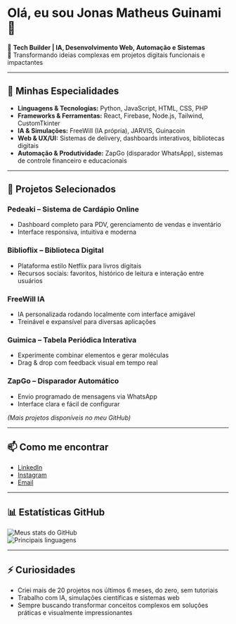 # Olá, eu sou Jonas Matheus Guinami 👋

💼 **Tech Builder | IA, Desenvolvimento Web, Automação e Sistemas**  
🚀 Transformando ideias complexas em projetos digitais funcionais e impactantes  

---

## 🔹 Minhas Especialidades
- **Linguagens & Tecnologias:** Python, JavaScript, HTML, CSS, PHP  
- **Frameworks & Ferramentas:** React, Firebase, Node.js, Tailwind, CustomTkinter  
- **IA & Simulações:** FreeWill (IA própria), JARVIS, Guinacoin  
- **Web & UX/UI:** Sistemas de delivery, dashboards interativos, bibliotecas digitais  
- **Automação & Produtividade:** ZapGo (disparador WhatsApp), sistemas de controle financeiro e educacionais  

---

## 🌟 Projetos Selecionados

### **Pedeaki – Sistema de Cardápio Online**
- Dashboard completo para PDV, gerenciamento de vendas e inventário  
- Interface responsiva, intuitiva e moderna  

### **Biblioflix – Biblioteca Digital**
- Plataforma estilo Netflix para livros digitais  
- Recursos sociais: favoritos, histórico de leitura e interação entre usuários  

### **FreeWill IA**
- IA personalizada rodando localmente com interface amigável  
- Treinável e expansível para diversas aplicações  

### **Guimica – Tabela Periódica Interativa**
- Experimente combinar elementos e gerar moléculas  
- Drag & drop com feedback visual em tempo real  

### **ZapGo – Disparador Automático**
- Envio programado de mensagens via WhatsApp  
- Interface clara e fácil de configurar  

*(Mais projetos disponíveis no meu GitHub)*

---

## 📫 Como me encontrar
- [LinkedIn](https://www.linkedin.com/in/jo-nas-matheus/)  
- [Instagram](https://www.instagram.com/jo_nasdev/)  
- [Email](mailto:jonas.guinami@email.com)  

---

## 📊 Estatísticas GitHub
![Meus stats do GitHub](https://github-readme-stats.vercel.app/api?username=Guinami&show_icons=true&theme=radical)  
![Principais linguagens](https://github-readme-stats.vercel.app/api/top-langs/?username=Guinami&layout=compact&theme=radical)

---

## ⚡ Curiosidades
- Criei mais de 20 projetos nos últimos 6 meses, do zero, sem tutoriais  
- Trabalho com IA, simulações científicas e sistemas web  
- Sempre buscando transformar conceitos complexos em soluções práticas e visualmente impressionantes

